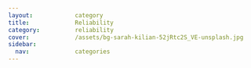 ```yaml
---
layout:            category
title:             Reliability
category:          reliability
cover:             /assets/bg-sarah-kilian-52jRtc2S_VE-unsplash.jpg
sidebar:
  nav:             categories
---
```

